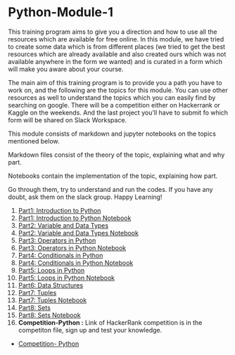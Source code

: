 # Python-Module-1

This training program aims to give you a direction and how to use all the resources which are available for free online. In this module, we have tried to create some data which is from different places (we tried to get the best resources which are already available and also created ours which was not available anywhere in the form we wanted) and is curated in a form which will make you aware about your course.

The main aim of this training program is to provide you a path you have to work on, and the following are the topics for this module. You can use other resources as well to understand the topics which you can easily find by searching on google. There will be a competition either on Hackerrank or Kaggle on the weekends. And the last project you'll have to submit fo which form will be shared on Slack Workspace.

This module consists of markdown and jupyter notebooks on the topics mentioned below.

Markdown files consist of the theory of the topic, explaining what and why part.

Notebooks contain the implementation of the topic, explaining how part. 

Go through them, try to understand and run the codes. If you have any doubt, ask them on the slack group. Happy Learning!

1. [Part1: Introduction to Python](Part1-Python-basics.md)
2. [Part1: Introduction to Python Notebook](Part1-Python-Basics.ipynb)
3. [Part2: Variable and Data Types](Part2-Variables-Data-types.md)
4. [Part2: Variable and Data Types Notebook](Part2-Variable-Data-type.ipynb)
5. [Part3: Operators in Python](Part3-Basic-Operators.md)
6. [Part3: Operators in Python Notebook](Part3-Basic-Operators.ipynb)
7. [Part4: Conditionals in Python](Part4-Conditionals.md)
8. [Part4: Conditionals in Python Notebook](Part4-Conditionals.ipynb)
9. [Part5: Loops in Python](Part5-Loops.md)
10. [Part5: Loops in Python Notebook](Part5-Loops.ipynb)
11. [Part6: Data Structures](Part6-Data-Structures.md)
12. [Part7: Tuples](Part7-Tuples.md)
13. [Part7: Tuples Notebook](Part7-Tuple.ipynb)
14. [Part8: Sets](Part8-Sets.md)
15. [Part8: Sets Notebook](Part8-Sets.ipynb)
16. **Competition-Python :** Link of HackerRank competition is in the competiton file, sign up and test your knowledge.
- [Competition- Python](Competition-python.md)
